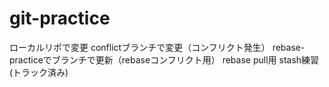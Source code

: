 ﻿# git-practice
ローカルリポで変更
conflictブランチで変更（コンフリクト発生）
rebase-practiceでブランチで更新（rebaseコンフリクト用）
rebase pull用
stash練習(トラック済み)

